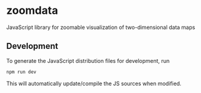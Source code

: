 # zoomdata
JavaScript library for zoomable visualization of two-dimensional data maps

## Development

To generate the JavaScript distribution files for development, run

```bash
npm run dev
```

This will automatically update/compile the JS sources when modified.